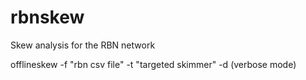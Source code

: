 # rbnskew
Skew analysis for the RBN network

offlineskew -f "rbn csv file" -t "targeted skimmer" -d (verbose mode)
